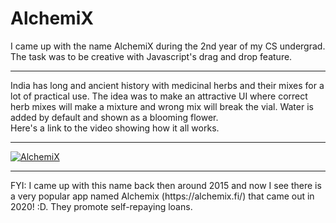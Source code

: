 # AlchemiX

I came up with the name AlchemiX during the 2nd year of my CS undergrad. The task was to be creative with Javascript's drag and drop feature. 
<hr>
India has long and ancient history with medicinal herbs and their mixes for a lot of practical use. The idea was to make an attractive UI where correct herb mixes will make a mixture and wrong mix will break the vial. Water is added by default and shown as a blooming flower. 
<br>
Here's a link to the video showing how it all works. 
<hr>

[![AlchemiX](https://img.youtube.com/vi/lo96rqAYCg8/maxresdefault.jpg)](https://www.youtube.com/watch?v=lo96rqAYCg8)


<hr>
FYI: I came up with this name back then around 2015 and now I see there is a very popular app named Alchemix (https://alchemix.fi/) that came out in 2020! :D. They promote self-repaying loans.

